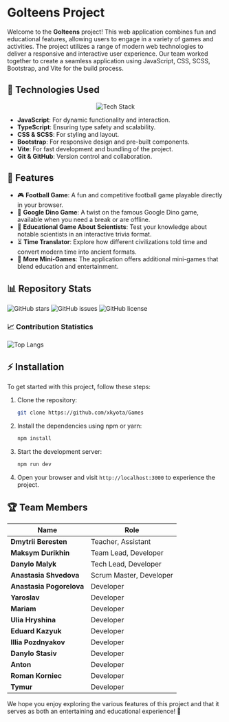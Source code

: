 # GoIteens Project

Welcome to the **GoIteens** project! This web application combines fun and educational features, allowing users to engage in a variety of games and activities. The project utilizes a range of modern web technologies to deliver a responsive and interactive user experience. Our team worked together to create a seamless application using JavaScript, CSS, SCSS, Bootstrap, and Vite for the build process.

## 🚀 Technologies Used

<p align="center">
  <img src="https://skillicons.dev/icons?i=js,ts,html,css,scss,bootstrap,vite,git,github" alt="Tech Stack" />
</p>

- **JavaScript**: For dynamic functionality and interaction.
- **TypeScript**: Ensuring type safety and scalability.
- **CSS & SCSS**: For styling and layout.
- **Bootstrap**: For responsive design and pre-built components.
- **Vite**: For fast development and bundling of the project.
- **Git & GitHub**: Version control and collaboration.

## 🌟 Features

- 🎮 **Football Game**: A fun and competitive football game playable directly in your browser.
- 🦖 **Google Dino Game**: A twist on the famous Google Dino game, available when you need a break or are offline.
- 🧠 **Educational Game About Scientists**: Test your knowledge about notable scientists in an interactive trivia format.
- ⏳ **Time Translator**: Explore how different civilizations told time and convert modern time into ancient formats.
- 🎲 **More Mini-Games**: The application offers additional mini-games that blend education and entertainment.

## 📊 Repository Stats

![GitHub stars](https://img.shields.io/github/stars/xkyota/Games?style=social)
![GitHub issues](https://img.shields.io/github/issues/xkyota/Games)
![GitHub license](https://img.shields.io/github/license/xkyota/Games)

### 📈 Contribution Statistics
![Top Langs](https://github-readme-stats.vercel.app/api/top-langs/?repo=xkyota/Games&layout=compact&theme=radical)

## ⚡ Installation

To get started with this project, follow these steps:

1. Clone the repository:
   ```bash
   git clone https://github.com/xkyota/Games
   ```
2. Install the dependencies using npm or yarn:
   ```bash
   npm install
   ```
3. Start the development server:
   ```bash
   npm run dev
   ```
4. Open your browser and visit `http://localhost:3000` to experience the project.

## 🏆 Team Members

| Name | Role |
|------|------|
| **Dmytrii Beresten** | Teacher, Assistant |
| **Maksym Durikhin** | Team Lead, Developer |
| **Danylo Malyk** | Tech Lead, Developer |
| **Anastasia Shvedova** | Scrum Master, Developer |
| **Anastasia Pogorelova** | Developer |
| **Yaroslav** | Developer |
| **Mariam** | Developer |
| **Ulia Hryshina** | Developer |
| **Eduard Kazyuk** | Developer |
| **Illia Pozdnyakov** | Developer |
| **Danylo Stasiv** | Developer |
| **Anton** | Developer |
| **Roman Korniec** | Developer |
| **Tymur** | Developer |

We hope you enjoy exploring the various features of this project and that it serves as both an entertaining and educational experience! 🚀

